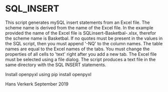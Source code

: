 # SQL_INSERT

This script generates mySQL insert statements from an Excel file. The scheme name is derived from the name of the Excel file. In the
example provided the name of the Excel file is SQLinsert-Basketbal-.xlsx, therefor the scheme name is Basketbal. If no quotes must
be present in the values in the SQL script, then you must append '-NQ' to the column names. The table names are equal to the Excel 
names of the tabs. You must change the properties of all cells to 'text' right after you add a new tab. The Excel file must be 
selected using a file dialog. The script produces a text file in the same directory with the SQL INSERT statements.

Install openpyxl using pip install openpyxl

Hans Verkerk September 2019
